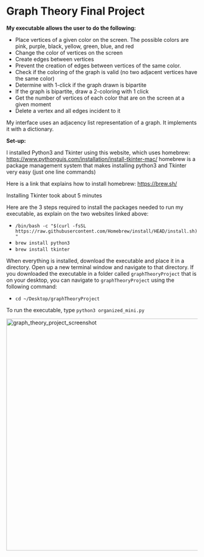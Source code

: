 # Graph Theory Final Project
**My executable allows the user to do the following:**

* Place vertices of a given color on the screen. The possible colors are pink, purple, black, yellow, green, blue, and red
* Change the color of vertices on the screen
* Create edges between vertices 
* Prevent the creation of edges between vertices of the same color. 
* Check if the coloring of the graph is valid (no two adjacent vertices have the same color)
* Determine with 1-click if the graph drawn is bipartite 
* If the graph is bipartite, draw a 2-coloring with 1 click
* Get the number of vertices of each color that are on the screen at a given moment
* Delete a vertex and all edges incident to it

My interface uses an adjacency list representation of a graph. It implements it with a dictionary. 

**Set-up:**

I installed Python3 and Tkinter using this website, which uses homebrew: https://www.pythonguis.com/installation/install-tkinter-mac/ 
homebrew is a package management system that makes installing python3 and Tkinter very easy (just one line commands)

Here is a link that explains how to install homebrew: https://brew.sh/ 

Installing Tkinter took about 5 minutes

Here are the 3 steps required to install the packages needed to run my executable, as explain on the two websites linked above: 

* `/bin/bash -c "$(curl -fsSL https://raw.githubusercontent.com/Homebrew/install/HEAD/install.sh)"`
* `brew install python3`
* `brew install tkinter`

When everything is installed, download the executable and place it in a directory. 
Open up a new terminal window and navigate to that directory. If you downloaded the executable in a folder called `graphTheoryProject` that is on your desktop, you can navigate to `graphTheoryProject` using the following command: 

* `cd ~/Desktop/graphTheoryProject`

To run the executable, type `python3 organized_mini.py`

<img width="611" alt="graph_theory_project_screenshot" src="https://github.com/cb123450/graphTheoryProject/assets/91232059/783f75ba-15dc-4deb-930c-ddb781e6bd14">

